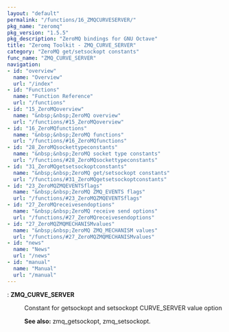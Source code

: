 ```yaml
---
layout: "default"
permalink: "/functions/16_ZMQCURVESERVER/"
pkg_name: "zeromq"
pkg_version: "1.5.5"
pkg_description: "ZeroMQ bindings for GNU Octave"
title: "Zeromq Toolkit - ZMQ_CURVE_SERVER"
category: "ZeroMQ get/setsockopt constants"
func_name: "ZMQ_CURVE_SERVER"
navigation:
- id: "overview"
  name: "Overview"
  url: "/index"
- id: "Functions"
  name: "Function Reference"
  url: "/functions"
- id: "15_ZeroMQoverview"
  name: "&nbsp;&nbsp;ZeroMQ overview"
  url: "/functions/#15_ZeroMQoverview"
- id: "16_ZeroMQfunctions"
  name: "&nbsp;&nbsp;ZeroMQ functions"
  url: "/functions/#16_ZeroMQfunctions"
- id: "28_ZeroMQsockettypeconstants"
  name: "&nbsp;&nbsp;ZeroMQ socket type constants"
  url: "/functions/#28_ZeroMQsockettypeconstants"
- id: "31_ZeroMQgetsetsockoptconstants"
  name: "&nbsp;&nbsp;ZeroMQ get/setsockopt constants"
  url: "/functions/#31_ZeroMQgetsetsockoptconstants"
- id: "23_ZeroMQZMQEVENTSflags"
  name: "&nbsp;&nbsp;ZeroMQ ZMQ_EVENTS flags"
  url: "/functions/#23_ZeroMQZMQEVENTSflags"
- id: "27_ZeroMQreceivesendoptions"
  name: "&nbsp;&nbsp;ZeroMQ receive send options"
  url: "/functions/#27_ZeroMQreceivesendoptions"
- id: "27_ZeroMQZMQMECHANISMvalues"
  name: "&nbsp;&nbsp;ZeroMQ ZMQ_MECHANISM values"
  url: "/functions/#27_ZeroMQZMQMECHANISMvalues"
- id: "news"
  name: "News"
  url: "/news"
- id: "manual"
  name: "Manual"
  url: "/manual"
---
```

<dl class="first-deftypefn">
<dt class="deftypefn" id="index-ZMQ_005fCURVE_005fSERVER"><span class="category-def">: </span><span><strong class="def-name">ZMQ_CURVE_SERVER</strong><a class="copiable-link" href='#index-ZMQ_005fCURVE_005fSERVER'></a></span></dt>
<dd>
<p>Constant for getsockopt and setsockopt CURVE_SERVER value option
</p>

<p><strong class="strong">See also:</strong> zmq_getsockopt, zmq_setsockopt.
 </p></dd></dl>